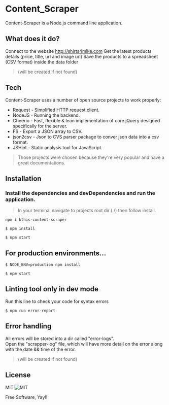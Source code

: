 # Content_Scraper
Content-Scraper is a Node.js command line application.

## What does it do?
Connect to the website http://shirts4mike.com
Get the latest products details (price, title, url and image url)
Save the products to a spreadsheet (CSV format) inside the data folder
> (will be created if not found)

## Tech
Content-Scraper uses a number of open source projects to work properly:

* Request - Simplified HTTP request client.
* NodeJS - Running the backend.
* Cheerio - Fast, flexible & lean implementation of core jQuery designed specifically for the server.
* FS - Export a JSON array to CSV.
* json2csv - Json to CVS parser package to conver json data into a csv format.
* JSHint - Static analysis tool for JavaScript.
> Those projects were chosen because they're very popular and have a great documentations.

## Installation
### Install the dependencies and devDependencies and run the application.
> In your terminal navigate to projects root dir (./) then follow install.
```
npm i bthis-content-scraper
```
```
$ npm install
```
```
$ npm start
```
## For production environments...

```
$ NODE_ENV=production npm install
```
```
$ npm start
```
## Linting tool only in dev mode
Run this line to check your code for syntax errors

```
$ npm run error-report
```
## Error handling
All errors will be stored into a dir called "error-logs".  
Open the "scrapper-log" file, which will have more detail on the error along with the date && time of the error.
> (will be created if not found)

## License
MIT
![MIT](https://camo.githubusercontent.com/890acbdcb87868b382af9a4b1fac507b9659d9bf/68747470733a2f2f696d672e736869656c64732e696f2f62616467652f6c6963656e73652d4d49542d626c75652e737667)

Free Software, Yay!!
